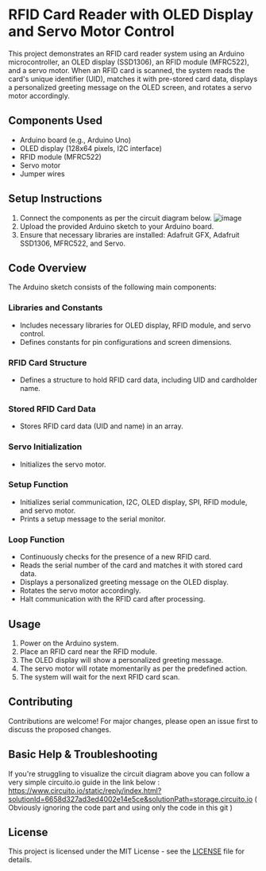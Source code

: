 # RFID Card Reader with OLED Display and Servo Motor Control

This project demonstrates an RFID card reader system using an Arduino microcontroller, an OLED display (SSD1306), an RFID module (MFRC522), and a servo motor. When an RFID card is scanned, the system reads the card's unique identifier (UID), matches it with pre-stored card data, displays a personalized greeting message on the OLED screen, and rotates a servo motor accordingly.

## Components Used
- Arduino board (e.g., Arduino Uno)
- OLED display (128x64 pixels, I2C interface)
- RFID module (MFRC522)
- Servo motor
- Jumper wires

## Setup Instructions
1. Connect the components as per the circuit diagram below.
   ![image](https://github.com/KazuInTheStu/RFID-Door-Lock-with-LCD/assets/123428689/c18f87fc-6ef4-4bdb-8dd4-02fcc7446814)
2. Upload the provided Arduino sketch to your Arduino board.
3. Ensure that necessary libraries are installed: Adafruit GFX, Adafruit SSD1306, MFRC522, and Servo.

## Code Overview
The Arduino sketch consists of the following main components:

### Libraries and Constants
- Includes necessary libraries for OLED display, RFID module, and servo control.
- Defines constants for pin configurations and screen dimensions.

### RFID Card Structure
- Defines a structure to hold RFID card data, including UID and cardholder name.

### Stored RFID Card Data
- Stores RFID card data (UID and name) in an array.

### Servo Initialization
- Initializes the servo motor.

### Setup Function
- Initializes serial communication, I2C, OLED display, SPI, RFID module, and servo motor.
- Prints a setup message to the serial monitor.

### Loop Function
- Continuously checks for the presence of a new RFID card.
- Reads the serial number of the card and matches it with stored card data.
- Displays a personalized greeting message on the OLED display.
- Rotates the servo motor accordingly.
- Halt communication with the RFID card after processing.

## Usage
1. Power on the Arduino system.
2. Place an RFID card near the RFID module.
3. The OLED display will show a personalized greeting message.
4. The servo motor will rotate momentarily as per the predefined action.
5. The system will wait for the next RFID card scan.

## Contributing
Contributions are welcome! For major changes, please open an issue first to discuss the proposed changes.

## Basic Help & Troubleshooting
If you're struggling to visualize the circuit diagram above you can follow a very simple circuito.io guide in the link below : 
https://www.circuito.io/static/reply/index.html?solutionId=6658d327ad3ed4002e14e5ce&solutionPath=storage.circuito.io ( Obviously ignoring the code part and using only the code in this git )

## License
This project is licensed under the MIT License - see the [LICENSE](LICENSE) file for details.
